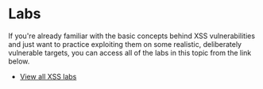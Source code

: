 # Labs

If you're already familiar with the basic concepts behind XSS vulnerabilities and just want to practice exploiting them on some realistic, deliberately vulnerable targets, you can access all of the labs in this topic from the link below.

- [View all XSS labs](https://portswigger.net/web-security/all-labs#cross-site-scripting)
